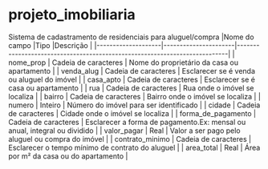 # projeto_imobiliaria
Sistema de cadastramento de residenciais para aluguel/compra
|Nome do campo       |Tipo                  |Descrição                                                                  |
|--------------------|----------------------|---------------------------------------------------------------------------|
| nome_prop          | Cadeia de caracteres | Nome do proprietário da casa ou apartamento                               |
| venda_alug         | Cadeia de caracteres | Esclarecer se é venda ou aluguel do imóvel                                |
| casa_apto          | Cadeia de caracteres | Esclarecer se é casa ou apartamento                                       |
| rua                | Cadeia de caracteres | Rua onde o imóvel se localiza                                             |
| bairro             | Cadeia de caracteres | Bairro onde o imóvel se localiza                                          |
| numero             | Inteiro              | Número do imóvel para ser identificado                                    |
| cidade             | Cadeia de caracteres | Cidade onde o imóvel se localiza                                          |
| forma_de_pagamento | Cadeia de caracteres | Esclarecer a forma de pagamento.Ex: mensal ou anual, integral ou dividido |
| valor_pagar        | Real                 | Valor a ser pago pelo aluguel ou compra do imóvel                         |
| contrato_minimo    | Cadeia de caracteres | Esclarecer o tempo mínimo de contrato do aluguel                          |
| area_total         | Real                 | Área por m² da casa ou do apartamento                                     |

